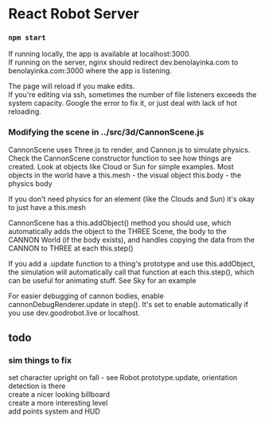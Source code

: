 # React Robot Server

### `npm start`

If running locally, the app is available at localhost:3000. <br />
If running on the server, nginx should redirect dev.benolayinka.com to benolayinka.com:3000 where the app is listening.

The page will reload if you make edits.<br />
If you're editing via ssh, sometimes the number of file listeners exceeds the system capacity. Google the error to fix it, or just deal with lack of hot reloading.

### Modifying the scene in ../src/3d/CannonScene.js
CannonScene uses Three.js to render, and Cannon.js to simulate physics.
Check the CannonScene constructor function to see how things are created.
Look at objects like Cloud or Sun for simple examples.
Most objects in the world have a 
this.mesh - the visual object 
this.body - the physics body

If you don't need physics for an element (like the Clouds and Sun) it's okay to just have a this.mesh

CannonScene has a this.addObject() method you should use, which automatically adds the object to the THREE Scene, the body to the CANNON World (if the body exists), and handles copying the data from the CANNON to THREE at each this.step()

If you add a .update function to a thing's prototype and use this.addObject, the simulation will automatically call that function at each this.step(), which can be useful for animating stuff. See Sky for an example

For easier debugging of cannon bodies, enable cannonDebugRenderer.update in step(). It's set to enable automatically if you use dev.goodrobot.live or localhost.

## todo
### sim things to fix
set character upright on fall - see Robot.prototype.update, orientation detection is there<br />
create a nicer looking billboard<br />
create a more interesting level<br />
add points system and HUD<br />
